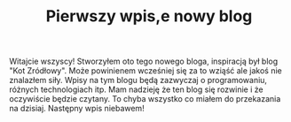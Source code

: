 ﻿---
layout: post
title: "Pierwszy wpis,e nowy blog"
category: offtop
---
Witajcie wszyscy! Stworzyłem oto tego nowego bloga, inspiracją był blog "Kot Zródłowy". Może powinienem wcześniej się za to wziąść ale jakoś nie znalazłem siły.
Wpisy na tym blogu będą zazwyczaj o programowaniu, różnych technologiach itp. Mam nadzieję że ten blog się rozwinie i że oczywiście będzie czytany. To chyba wszystko co miałem do przekazania na dzisiaj. Następny wpis niebawem! 